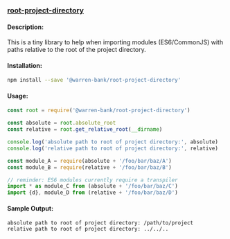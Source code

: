 ### [root-project-directory](https://github.com/warren-bank/root-project-directory)

#### Description:

This is a tiny library to help when importing modules (ES6/CommonJS) with paths relative to the root of the project directory.

#### Installation:

```bash
npm install --save '@warren-bank/root-project-directory'
```

#### Usage:

```javascript
const root = require('@warren-bank/root-project-directory')

const absolute = root.absolute_root
const relative = root.get_relative_root(__dirname)

console.log('absolute path to root of project directory:', absolute)
console.log('relative path to root of project directory:', relative)

const module_A = require(absolute + '/foo/bar/baz/A')
const module_B = require(relative + '/foo/bar/baz/B')

// reminder: ES6 modules currently require a transpiler
import * as module_C from (absolute + '/foo/bar/baz/C')
import {d}, module_D from (relative + '/foo/bar/baz/D')
```

#### Sample Output:

```text
absolute path to root of project directory: /path/to/project
relative path to root of project directory: ../../..
```
